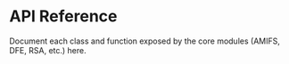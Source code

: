 # API Reference

Document each class and function exposed by the core modules (AMIFS, DFE, RSA, etc.) here.
